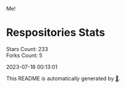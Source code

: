 Me!

# Respositories Stats
Stars Count: 233  
Forks Count: 5

2023-07-18 00:13:01  

This README is automatically generated by [🐰](https://github.com/rnitta/rnitta).
